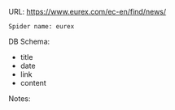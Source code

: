 URL: https://www.eurex.com/ec-en/find/news/

    Spider name: eurex

DB Schema:
- title
- date
- link
- content

Notes: